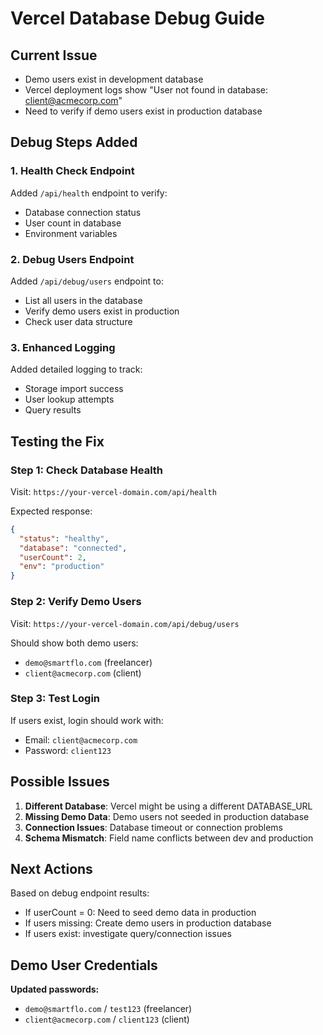 # Vercel Database Debug Guide

## Current Issue
- Demo users exist in development database
- Vercel deployment logs show "User not found in database: client@acmecorp.com"
- Need to verify if demo users exist in production database

## Debug Steps Added

### 1. Health Check Endpoint
Added `/api/health` endpoint to verify:
- Database connection status
- User count in database
- Environment variables

### 2. Debug Users Endpoint  
Added `/api/debug/users` endpoint to:
- List all users in the database
- Verify demo users exist in production
- Check user data structure

### 3. Enhanced Logging
Added detailed logging to track:
- Storage import success
- User lookup attempts
- Query results

## Testing the Fix

### Step 1: Check Database Health
Visit: `https://your-vercel-domain.com/api/health`

Expected response:
```json
{
  "status": "healthy",
  "database": "connected", 
  "userCount": 2,
  "env": "production"
}
```

### Step 2: Verify Demo Users
Visit: `https://your-vercel-domain.com/api/debug/users`

Should show both demo users:
- `demo@smartflo.com` (freelancer)
- `client@acmecorp.com` (client)

### Step 3: Test Login
If users exist, login should work with:
- Email: `client@acmecorp.com`
- Password: `client123`

## Possible Issues

1. **Different Database**: Vercel might be using a different DATABASE_URL
2. **Missing Demo Data**: Demo users not seeded in production database
3. **Connection Issues**: Database timeout or connection problems
4. **Schema Mismatch**: Field name conflicts between dev and production

## Next Actions

Based on debug endpoint results:
- If userCount = 0: Need to seed demo data in production
- If users missing: Create demo users in production database  
- If users exist: investigate query/connection issues

## Demo User Credentials

**Updated passwords:**
- `demo@smartflo.com` / `test123` (freelancer)
- `client@acmecorp.com` / `client123` (client)